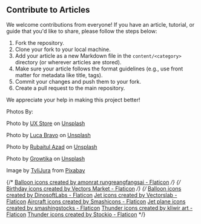 ## Contribute to Articles

We welcome contributions from everyone! If you have an article, tutorial, or guide that you'd like to share, please follow the steps below:

1. Fork the repository.
2. Clone your fork to your local machine.
3. Add your article as a new Markdown file in the `content/<category>` directory (or wherever articles are stored).
4. Make sure your article follows the format guidelines (e.g., use front matter for metadata like title, tags).
5. Commit your changes and push them to your fork.
6. Create a pull request to the main repository.

We appreciate your help in making this project better!


Photos By:

Photo by <a href="https://unsplash.com/@uxstore?utm_content=creditCopyText&utm_medium=referral&utm_source=unsplash">UX Store</a> on <a href="https://unsplash.com/photos/silver-macbook-air-on-table-near-imac-jJT2r2n7lYA?utm_content=creditCopyText&utm_medium=referral&utm_source=unsplash">Unsplash</a>
      


Photo by <a href="https://unsplash.com/@lucabravo?utm_content=creditCopyText&utm_medium=referral&utm_source=unsplash">Luca Bravo</a> on <a href="https://unsplash.com/photos/turned-on-gray-laptop-computer-XJXWbfSo2f0?utm_content=creditCopyText&utm_medium=referral&utm_source=unsplash">Unsplash</a>
      

Photo by <a href="https://unsplash.com/@rubaitulazad?utm_content=creditCopyText&utm_medium=referral&utm_source=unsplash">Rubaitul Azad</a> on <a href="https://unsplash.com/photos/text-CMFglgJg3d4?utm_content=creditCopyText&utm_medium=referral&utm_source=unsplash">Unsplash</a>
      

Photo by <a href="https://unsplash.com/@growtika?utm_content=creditCopyText&utm_medium=referral&utm_source=unsplash">Growtika</a> on <a href="https://unsplash.com/photos/a-group-of-blue-boxes-ZfVyuV8l7WU?utm_content=creditCopyText&utm_medium=referral&utm_source=unsplash">Unsplash</a>


Image by <a href="https://pixabay.com/users/tylijura-22072131/?utm_source=link-attribution&utm_medium=referral&utm_campaign=image&utm_content=8775228">TyliJura</a> from <a href="https://pixabay.com//?utm_source=link-attribution&utm_medium=referral&utm_campaign=image&utm_content=8775228">Pixabay</a>



{/* <a href="https://www.flaticon.com/free-icons/balloon" title="balloon icons">Balloon icons created by amonrat rungreangfangsai - Flaticon</a> */}
{/* <a href="https://www.flaticon.com/free-icons/birthday" title="birthday icons">Birthday icons created by Vectors Market - Flaticon</a> */}
{/* <a href="https://www.flaticon.com/free-icons/balloon" title="balloon icons">Balloon icons created by DinosoftLabs - Flaticon</a> 
    <a href="https://www.flaticon.com/free-icons/jet" title="jet icons">Jet icons created by Vectorslab - Flaticon</a>
    <a href="https://www.flaticon.com/free-icons/aircraft" title="aircraft icons">Aircraft icons created by Smashicons - Flaticon</a>
<a href="https://www.flaticon.com/free-icons/jet-plane" title="jet plane icons">Jet plane icons created by smashingstocks - Flaticon</a>
<a href="https://www.flaticon.com/free-icons/thunder" title="thunder icons">Thunder icons created by kliwir art - Flaticon</a>
<a href="https://www.flaticon.com/free-icons/thunder" title="thunder icons">Thunder icons created by Stockio - Flaticon</a>
    */}